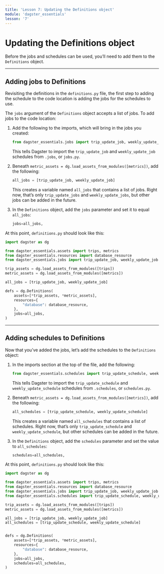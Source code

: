 ```yaml
---
title: 'Lesson 7: Updating the Definitions object'
module: 'dagster_essentials'
lesson: '7'
---
```


# Updating the Definitions object

Before the jobs and schedules can be used, you’ll need to add them to the `Definitions` object.

---

## Adding jobs to Definitions

Revisiting the definitions in the `definitions.py` file, the first step to adding the schedule to the code location is adding the jobs for the schedules to use.

The `jobs` argument of the `Definitions` object accepts a list of jobs. To add jobs to the code location:

1. Add the following to the imports, which will bring in the jobs you created:

   ```python
   from dagster_essentials.jobs import trip_update_job, weekly_update_job
   ```

   This tells Dagster to import the `trip_update_job` and `weekly_update_job` schedules from `.jobs`, or `jobs.py`.

2. Beneath `metric_assets = dg.load_assets_from_modules([metrics])`, add the following:

   ```python
   all_jobs = [trip_update_job, weekly_update_job]
   ```

   This creates a variable named `all_jobs` that contains a list of jobs. Right now, that’s only `trip_update_jobs` and `weekly_update_jobs`, but other jobs can be added in the future.

3. In the `Definitions` object, add the `jobs` parameter and set it to equal `all_jobs`:

   ```python
   jobs=all_jobs,
   ```

At this point, `definitions.py` should look like this:

```python
import dagster as dg

from dagster_essentials.assets import trips, metrics
from dagster_essentials.resources import database_resource
from dagster_essentials.jobs import trip_update_job, weekly_update_job

trip_assets = dg.load_assets_from_modules([trips])
metric_assets = dg.load_assets_from_modules([metrics])

all_jobs = [trip_update_job, weekly_update_job]

defs = dg.Definitions(
    assets=[*trip_assets, *metric_assets],
    resources={
        "database": database_resource,
    },
    jobs=all_jobs,
)
```

---

## Adding schedules to Definitions

Now that you’ve added the jobs, let’s add the schedules to the `Definitions` object:

1. In the imports section at the top of the file, add the following:

   ```python
   from dagster_essentials.schedules import trip_update_schedule, weekly_update_schedule
   ```

   This tells Dagster to import the `trip_update_schedule` and `weekly_update_schedule` schedules from `.schedules`, or `schedules.py`.

2. Beneath `metric_assets = dg.load_assets_from_modules([metrics])`, add the following:

   ```python
   all_schedules = [trip_update_schedule, weekly_update_schedule]
   ```

   This creates a variable named `all_schedules` that contains a list of schedules. Right now, that’s only `trip_update_schedule` and `weekly_update_schedule`, but other schedules can be added in the future.

3. In the `Definitions` object, add the `schedules` parameter and set the value to `all_schedules`:

   ```python
   schedules=all_schedules,
   ```

At this point, `definitions.py` should look like this:

```python
import dagster as dg

from dagster_essentials.assets import trips, metrics
from dagster_essentials.resources import database_resource
from dagster_essentials.jobs import trip_update_job, weekly_update_job
from dagster_essentials.schedules import trip_update_schedule, weekly_update_schedule

trip_assets = dg.load_assets_from_modules([trips])
metric_assets = dg.load_assets_from_modules([metrics])

all_jobs = [trip_update_job, weekly_update_job]
all_schedules = [trip_update_schedule, weekly_update_schedule]


defs = dg.Definitions(
    assets=[*trip_assets, *metric_assets],
    resources={
        "database": database_resource,
    },
    jobs=all_jobs,
    schedules=all_schedules,
)
```
